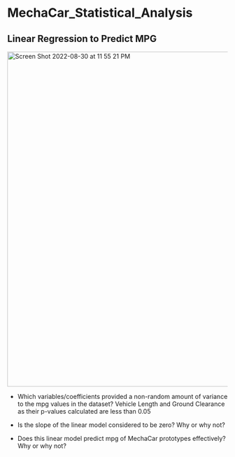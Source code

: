 # MechaCar_Statistical_Analysis

## Linear Regression to Predict MPG 
<img width="767" alt="Screen Shot 2022-08-30 at 11 55 21 PM" src="https://user-images.githubusercontent.com/104872971/187589393-c49fe6a5-cfa9-4553-a657-7475b0d69c18.png">

- Which variables/coefficients provided a non-random amount of variance to the mpg values in the dataset?
  Vehicle Length and Ground Clearance as their p-values calculated are less than 0.05

- Is the slope of the linear model considered to be zero? Why or why not?
  
  
- Does this linear model predict mpg of MechaCar prototypes effectively? Why or why not?




